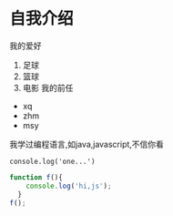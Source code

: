 # 自我介绍
我的爱好
1. 足球
2. 篮球
3. 电影
我的前任
* xq
* zhm
* msy

我学过编程语言,如java,javascript,不信你看

`console.log('one...')`
```javascript
function f(){
    console.log('hi,js');
  }
f();
```
